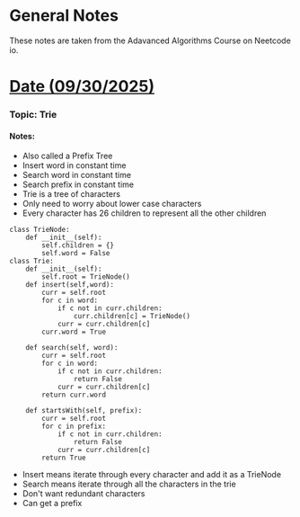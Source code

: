 # General Notes


These notes are taken from the Adavanced Algorithms Course on Neetcode io.

# <u> Date (09/30/2025) </u>

### Topic: Trie
#### Notes: 

* Also called a Prefix Tree
* Insert word in constant time
* Search word in constant time
* Search prefix in constant time
* Trie is a tree of characters
* Only need to worry about lower case characters
* Every character has 26 children to represent all the other children
```aiignore
class TrieNode:
    def __init__(self):
        self.children = {}
        self.word = False
class Trie:
    def __init__(self):
        self.root = TrieNode()
    def insert(self,word):
        curr = self.root
        for c in word:
            if c not in curr.children:
                curr.children[c] = TrieNode()
            curr = curr.children[c]
        curr.word = True
        
    def search(self, word):
        curr = self.root
        for c in word:
            if c not in curr.children:
                return False
            curr = curr.children[c]
        return curr.word
    
    def startsWith(self, prefix):
        curr = self.root
        for c in prefix:
            if c not in curr.children:
                return False
            curr = curr.children[c]
        return True
```
* Insert means iterate through every character and add it as a TrieNode
* Search means iterate through all the characters in the trie
* Don't want redundant characters
* Can get a prefix

